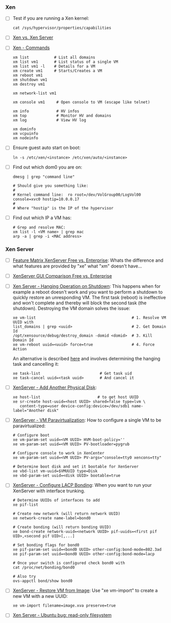 ### Xen

- [ ]   Test if you are running a Xen kernel:

        cat /sys/hypervisor/properties/capabilities 

- [ ]   [Xen vs. Xen
    Server](http://virtually-a-machine.blogspot.de/2009/09/open-source-xen-vs-xenserver.html)
- [ ]   [Xen - Commands](http://www.debian-administration.org/articles/533)

        xm list           # List all domains
        xm list vm1       # List status of a single VM
        xm list vm1 -l    # Details for a VM 
        xm create vm1     # Starts/Creates a VM
        xm reboot vm1     
        xm shutdown vm1
        xm destroy vm1

        xm network-list vm1

        xm console vm1     # Open console to VM (escape like telnet)

        xm info            # HV infos
        xm top             # Monitor HV and domains
        xm log             # View HV log

        xm dominfo
        xm vcpuinfo
        xm nodeinfo

- [ ]   Ensure guest auto start on boot:

        ln -s /etc/xen/<instance> /etc/xen/auto/<instance>

- [ ]   Find out which dom0 you are on:

        dmesg | grep "command line"

        # Should give you something like:
        #
        # Kernel command line:  ro root=/dev/VolGroup00/LogVol00 console=xvc0 hostip=10.0.0.17
        #
        # Where "hostip" is the IP of the hypervisor

- [ ]   Find out which IP a VM has:

        # Grep and resolve MAC:
        xm list -l <VM name> | grep mac
        arp -a | grep -i <MAC address>

### Xen Server

- [ ]   [Feature Matrix XenServer Free vs.
    Enterprise](http://wiki.xensource.com/xenwiki/XCP/XenServer_Feature_Matrix):
    Whats the difference and what features are provided by "xe" what
    "xm" doesn't have...
- [ ]   [XenServer GUI Comparison Free vs.
    Enterprise](http://www.dabcc.com/article.aspx?id=11045)
- [ ]   [Xen Server - Hanging Operation on
    Shutdown](http://hafizpariabi.blogspot.com/2011/09/unable-to-shutdown-hang-vm-on-xenserver.html):
    This happens when for example a reboot doesn't work and you want to
    perform a shutdown to quickly restore an unresponding VM. The first
    task (reboot) is ineffective and won't complete and thereby will
    block the second task (the shutdown). Destroying the VM domain
    solves the issue:

        xe vm-list                                          # 1. Resolve VM UUID with 
        list_domains | grep <uuid>                          # 2. Get Domain Id
        /opt/xensource/debug/destroy_domain -domid <domid>  # 3. Kill Domain Id
        xe vm-reboot uuid=<uuid> force=true                 # 4. Force Action

    An alternative is described
    [here](http://www.crucial.com.au/blog/2011/03/11/xenserver-vmvps-will-not-shutdown-force-shutdown/)
    and involves determining the hanging task and cancelling it:

        xe task-list                          # Get task uid
        xe task-cancel uuid=<task uuid>       # And cancel it

- [ ]   [XenServer - Add Another Physical
    Disk](http://www.xendesktopmaster.com/how-to-add-an-additional-local-disk-to-your-xenserver-5-5-host/):

        xe host-list                         # to get host UUID
        xe sr-create host-uuid=<host UUID> shared=false type=lvm \
           content-type=user device-config:device=/dev/sdb1 name-label="Another disk"

- [ ]   [XenServer - VM
    Paravirtualization](http://wiki.univention.de/index.php?title=Citrix_Xen_Server):
    How to configure a single VM to be paravirtualized:

        # Configure boot
        xe vm-param-set uuid=<VM UUID> HVM-boot-policy=''
        xe vm-param-set uuid=<VM UUID> PV-bootloader=pygrub

        # Configure console to work in XenCenter
        xe vm-param-set uuid=<VM UUID> PV-args="console=tty0 xencons=tty"

        # Determine boot disk and set it bootable for XenServer
        xe vbd-list vm-uuid=$VMUUID type=Disk
        xe vbd-param-set uuid=<disk UUID> bootable=true

- [ ]   [XenServer - Configure LACP Bonding](): When you want to run your
    XenServer with interface trunking.

        # Determine UUIDs of interfaces to add
        xe pif-list

        # Create new network (will return network UUID)
        xe network-create name-label=bond0

        # Create bonding (will return bonding UUID)
        xe bond-create network-uuid=<network UUID> pif-uuids=<first pif UID>,<second pif UID>[,...]

        # Set bonding flags for bond0
        xe pif-param-set uuid=<bond0 UUID> other-config:bond-mode=802.3ad
        xe pif-param-set uuid=<bond0 UUID> other-config:bond-mode=lacp

        # Once your switch is configured check bond0 with
        cat /proc/net/bonding/bond0

        # Also try
        ovs-appctl bond/show bond0

- [ ]   [XenServer - Restore VM from
    Image](http://support.citrix.com/servlet/KbServlet/download/17141-102-671564/XenServer_Pool_Replication_-_Disaster_Recovery.pdf):
    Use "xe vm-import" to create a new VM with a new UUID:

        xe vm-import filename=image.xva preserve=true

- [ ]   [Xen Server - Ubuntu bug: read-only
    filesystem](/blkfront+barrier+empty+write+xvda+op+failed)

